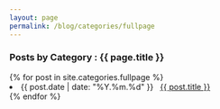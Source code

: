 ```yaml
---
layout: page
permalink: /blog/categories/fullpage
---
```

 
<h3> Posts by Category : {{ page.title }} </h3>

<div class="card">
{% for post in site.categories.fullpage %}<!--기존 date_to_string -->
 <li class="category-posts"><span>{{ post.date | date: "%Y.%m.%d" }}</span> &nbsp; <a href="{{ post.url }}">{{ post.title }}</a></li>
{% endfor %}
</div>